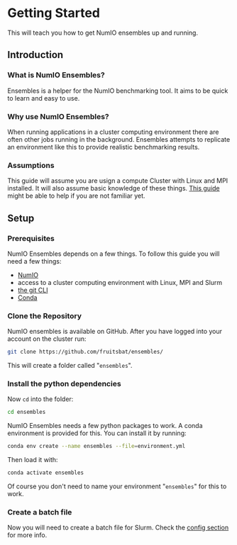# Getting Started
This will teach you how to get NumIO ensembles up and running.

## Introduction

### What is NumIO Ensembles?
Ensembles is a helper for the NumIO benchmarking tool.
It aims to be quick to learn and easy to use.

### Why use NumIO Ensembles?
When running applications in a cluster computing environment there are often other jobs running in the background.
Ensembles attempts to replicate an environment like this to provide realistic benchmarking results.

### Assumptions
This guide will assume you are usign a compute Cluster with Linux and MPI installed.
It will also assume basic knowledge of these things.
[This guide](https://wr.informatik.uni-hamburg.de/teaching/ressourcen/beginners_guide) might be able to help if you are not familiar yet.

## Setup

### Prerequisites
NumIO Ensembles depends on a few things.
To follow this guide you will need a few things:
- [NumIO](https://git.wr.informatik.uni-hamburg.de/niclas.schroeter/IO-partdiff)
- access to a cluster computing environment with Linux, MPI and Slurm
- [the git CLI](https://git-scm.com/downloads)
- [Conda](https://docs.anaconda.com/free/miniconda/)
### Clone the Repository
NumIO ensembles is available on GitHub.
After you have logged into your account on the cluster run:
```bash
git clone https://github.com/fruitsbat/ensembles/
```

This will create a folder called "`ensembles`".


### Install the python dependencies
Now `cd` into the folder:
```bash
cd ensembles
```

NumIO Ensembles needs a few python packages to work.
A conda environment is provided for this.
You can install it by running:
```bash
conda env create --name ensembles --file=environment.yml
```

Then load it with:
```bash
conda activate ensembles
```

Of course you don't need to name your environment "`ensembles`" for this to work.

### Create a batch file

Now you will need to create a batch file for Slurm.
Check the [config section](/config/) for more info.
